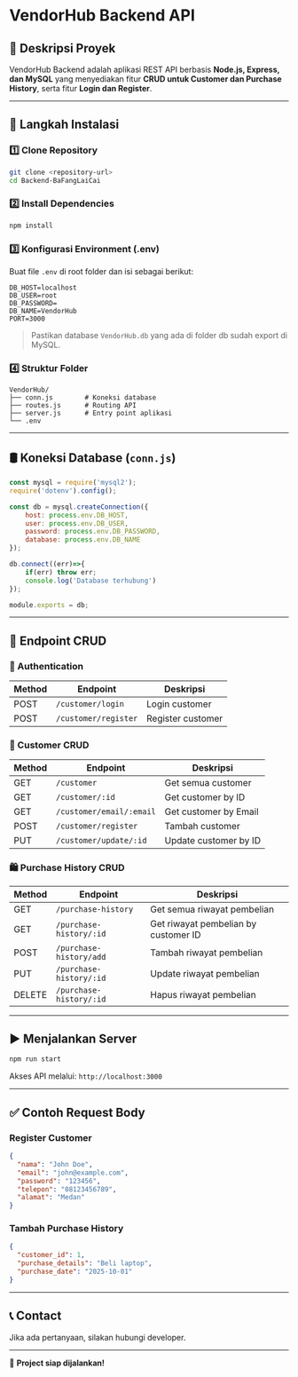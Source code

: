# VendorHub Backend API

## 📌 Deskripsi Proyek
VendorHub Backend adalah aplikasi REST API berbasis **Node.js, Express, dan MySQL** yang menyediakan fitur **CRUD untuk Customer dan Purchase History**, serta fitur **Login dan Register**.

---

## 🚀 Langkah Instalasi
### 1️⃣ Clone Repository
```bash
git clone <repository-url>
cd Backend-BaFangLaiCai
```

### 2️⃣ Install Dependencies
```bash
npm install
```

### 3️⃣ Konfigurasi Environment (.env)
Buat file `.env` di root folder dan isi sebagai berikut:
```env
DB_HOST=localhost
DB_USER=root
DB_PASSWORD=
DB_NAME=VendorHub
PORT=3000
```

> Pastikan database `VendorHub.db` yang ada di folder db sudah export di MySQL.

### 4️⃣ Struktur Folder
```
VendorHub/
├── conn.js        # Koneksi database
├── routes.js      # Routing API
├── server.js      # Entry point aplikasi
└── .env
```

---

## 🛢️ Koneksi Database (`conn.js`)
```javascript
const mysql = require('mysql2');
require('dotenv').config();

const db = mysql.createConnection({
    host: process.env.DB_HOST,
    user: process.env.DB_USER,
    password: process.env.DB_PASSWORD,
    database: process.env.DB_NAME
});

db.connect((err)=>{
    if(err) throw err;
    console.log('Database terhubung')
});

module.exports = db;
```

---

## 📡 Endpoint CRUD
### 🔐 Authentication
| Method | Endpoint | Deskripsi |
|--------|----------|-----------|
| POST | `/customer/login` | Login customer |
| POST | `/customer/register` | Register customer |

### 👤 Customer CRUD
| Method | Endpoint | Deskripsi |
|--------|----------|-----------|
| GET | `/customer` | Get semua customer |
| GET | `/customer/:id` | Get customer by ID |
| GET | `/customer/email/:email` | Get customer by Email |
| POST | `/customer/register` | Tambah customer |
| PUT | `/customer/update/:id` | Update customer by ID |

### 🛍️ Purchase History CRUD
| Method | Endpoint | Deskripsi |
|--------|----------|-----------|
| GET | `/purchase-history` | Get semua riwayat pembelian |
| GET | `/purchase-history/:id` | Get riwayat pembelian by customer ID |
| POST | `/purchase-history/add` | Tambah riwayat pembelian |
| PUT | `/purchase-history/:id` | Update riwayat pembelian |
| DELETE | `/purchase-history/:id` | Hapus riwayat pembelian |

---

## ▶️ Menjalankan Server
```bash
npm run start
```
Akses API melalui: `http://localhost:3000`

---

## ✅ Contoh Request Body
### Register Customer
```json
{
  "nama": "John Doe",
  "email": "john@example.com",
  "password": "123456",
  "telepon": "08123456789",
  "alamat": "Medan"
}
```

### Tambah Purchase History
```json
{
  "customer_id": 1,
  "purchase_details": "Beli laptop",
  "purchase_date": "2025-10-01"
}
```

---

## 📞 Contact
Jika ada pertanyaan, silakan hubungi developer.

---

🎉 **Project siap dijalankan!**

